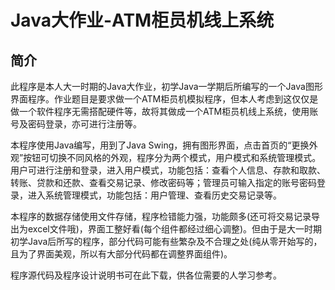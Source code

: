 # Java大作业-ATM柜员机线上系统
## 简介
此程序是本人大一时期的Java大作业，初学Java一学期后所编写的一个Java图形界面程序。作业题目是要求做一个ATM柜员机模拟程序，但本人考虑到这仅仅是做一个软件程序无需搭配硬件等，故将其做成一个ATM柜员机线上系统，使用账号及密码登录，亦可进行注册等。

本程序使用Java编写，用到了Java Swing，拥有图形界面，点击首页的“更换外观”按钮可切换不同风格的外观，程序分为两个模式，用户模式和系统管理模式。用户可进行注册和登录，进入用户模式，功能包括：查看个人信息、存款和取款、转账、贷款和还款、查看交易记录、修改密码等；管理员可输入指定的账号密码登录，进入系统管理模式，功能包括：用户管理、查看历史交易记录等。

本程序的数据存储使用文件存储，程序检错能力强，功能颇多(还可将交易记录导出为excel文件哦)，界面工整好看(每个组件都经过细心调整)。但由于是大一时期初学Java后所写的程序，部分代码可能有些繁杂及不合理之处(纯从零开始写的，且为了界面美观，所以有大部分代码都在调整界面组件)。

程序源代码及程序设计说明书可在此下载，供各位需要的人学习参考。
